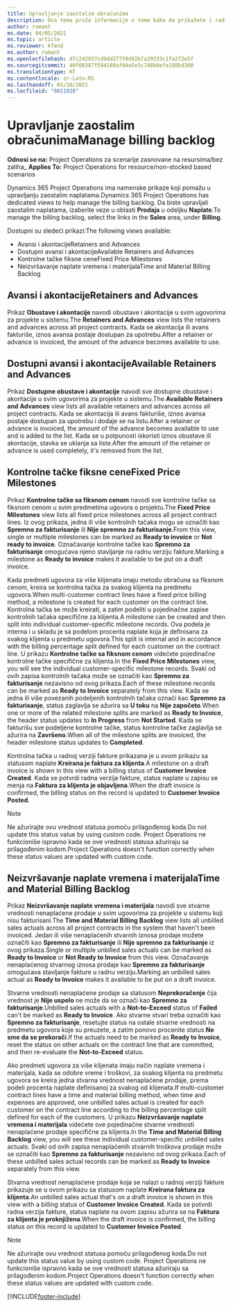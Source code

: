 ```yaml
---
title: Upravljanje zaostalim obračunima
description: Ova tema pruža informacije o tome kako da prikažete i radite sa zaostalim naplatama u usluzi Project Operations.
author: rumant
ms.date: 04/05/2021
ms.topic: article
ms.reviewer: kfend
ms.author: rumant
ms.openlocfilehash: d7c242937cd9dd277f8d92b7a29333c1fa272e5f
ms.sourcegitcommit: 40f68387f594180af64a5e5c748b6efa188bd300
ms.translationtype: HT
ms.contentlocale: sr-Latn-RS
ms.lasthandoff: 05/10/2021
ms.locfileid: "6011928"
---
```

# <a name="manage-billing-backlog"></a><span data-ttu-id="00e52-103">Upravljanje zaostalim obračunima</span><span class="sxs-lookup"><span data-stu-id="00e52-103">Manage billing backlog</span></span>

<span data-ttu-id="00e52-104">**Odnosi se na:** Project Operations za scenarije zasnovane na resursima/bez zaliha</span><span class="sxs-lookup"><span data-stu-id="00e52-104">_ **Applies To:** Project Operations for resource/non-stocked based scenarios</span></span>

<span data-ttu-id="00e52-105">Dynamics 365 Project Operations ima namenske prikaze koji pomažu u upravljanju zaostalim naplatama.</span><span class="sxs-lookup"><span data-stu-id="00e52-105">Dynamics 365 Project Operations has dedicated views to help manage the billing backlog.</span></span> <span data-ttu-id="00e52-106">Da biste upravljali zaostalim naplatama, izaberite veze u oblasti **Prodaja** u odeljku **Naplate**.</span><span class="sxs-lookup"><span data-stu-id="00e52-106">To manage the billing backlog, select the links in the **Sales** area, under **Billing**.</span></span> 

<span data-ttu-id="00e52-107">Dostupni su sledeći prikazi:</span><span class="sxs-lookup"><span data-stu-id="00e52-107">The following views available:</span></span>

- <span data-ttu-id="00e52-108">Avansi i akontacije</span><span class="sxs-lookup"><span data-stu-id="00e52-108">Retainers and Advances</span></span>
- <span data-ttu-id="00e52-109">Dostupni avansi i akontacije</span><span class="sxs-lookup"><span data-stu-id="00e52-109">Available Retainers and Advances</span></span>
- <span data-ttu-id="00e52-110">Kontrolne tačke fiksne cene</span><span class="sxs-lookup"><span data-stu-id="00e52-110">Fixed Price Milestones</span></span>
- <span data-ttu-id="00e52-111">Neizvršavanje naplate vremena i materijala</span><span class="sxs-lookup"><span data-stu-id="00e52-111">Time and Material Billing Backlog</span></span>

## <a name="retainers-and-advances"></a><span data-ttu-id="00e52-112">Avansi i akontacije</span><span class="sxs-lookup"><span data-stu-id="00e52-112">Retainers and Advances</span></span>

<span data-ttu-id="00e52-113">Prikaz **Obustave i akontacije** navodi obustave i akontacije u svim ugovorima za projekte u sistemu.</span><span class="sxs-lookup"><span data-stu-id="00e52-113">The **Retainers and Advances** view lists the retainers and advances across all project contracts.</span></span> <span data-ttu-id="00e52-114">Kada se akontacija ili avans fakturiše, iznos avansa postaje dostupan za upotrebu.</span><span class="sxs-lookup"><span data-stu-id="00e52-114">After a retainer or advance is invoiced, the amount of the advance becomes available to use.</span></span>

## <a name="available-retainers-and-advances"></a><span data-ttu-id="00e52-115">Dostupni avansi i akontacije</span><span class="sxs-lookup"><span data-stu-id="00e52-115">Available Retainers and Advances</span></span>

<span data-ttu-id="00e52-116">Prikaz **Dostupne obustave i akontacije** navodi sve dostupne obustave i akontacije u svim ugovorima za projekte u sistemu.</span><span class="sxs-lookup"><span data-stu-id="00e52-116">The **Available Retainers and Advances** view lists all available retainers and advances across all project contracts.</span></span> <span data-ttu-id="00e52-117">Kada se akontacija ili avans fakturiše, iznos avansa postaje dostupan za upotrebu i dodaje se na listu.</span><span class="sxs-lookup"><span data-stu-id="00e52-117">After a retainer or advance is invoiced, the amount of the advance becomes available to use and is added to the list.</span></span> <span data-ttu-id="00e52-118">Kada se u potpunosti iskoristi iznos obustave ili akontacije, stavka se uklanja sa liste.</span><span class="sxs-lookup"><span data-stu-id="00e52-118">After the amount of the retainer or advance is used completely, it's removed from the list.</span></span>

## <a name="fixed-price-milestones"></a><span data-ttu-id="00e52-119">Kontrolne tačke fiksne cene</span><span class="sxs-lookup"><span data-stu-id="00e52-119">Fixed Price Milestones</span></span>

<span data-ttu-id="00e52-120">Prikaz **Kontrolne tačke sa fiksnom cenom** navodi sve kontrolne tačke sa fiksnom cenom u svim predmetima ugovora o projektu.</span><span class="sxs-lookup"><span data-stu-id="00e52-120">The **Fixed Price Milestones** view lists all fixed price milestones across all project contract lines.</span></span> <span data-ttu-id="00e52-121">Iz ovog prikaza, jedna ili više kontrolnih tačaka mogu se označiti kao **Spremno za fakturisanje** ili **Nije spremno za fakturisanje**.</span><span class="sxs-lookup"><span data-stu-id="00e52-121">From this view, single or multiple milestones can be marked as **Ready to invoice** or **Not ready to invoice**.</span></span> <span data-ttu-id="00e52-122">Označavanje kontrolne tačke kao **Spremno za fakturisanje** omogućava njeno stavljanje na radnu verziju fakture.</span><span class="sxs-lookup"><span data-stu-id="00e52-122">Marking a milestone as **Ready to invoice** makes it available to be put on a draft invoice.</span></span>

<span data-ttu-id="00e52-123">Kada predmeti ugovora za više klijenata imaju metodu obračuna sa fiksnom cenom, kreira se kontrolna tačka za svakog klijenta na predmetu ugovora.</span><span class="sxs-lookup"><span data-stu-id="00e52-123">When multi-customer contract lines have a fixed price billing method, a milestone is created for each customer on the contract line.</span></span> <span data-ttu-id="00e52-124">Kontrolna tačka se može kreirati, a zatim podeliti u pojedinačne zapise kontrolnih tačaka specifične za klijenta.</span><span class="sxs-lookup"><span data-stu-id="00e52-124">A milestone can be created and then split into individual customer-specific milestone records.</span></span> <span data-ttu-id="00e52-125">Ova podela je interna i u skladu je sa podelom procenta naplate koja je definisana za svakog klijenta u predmetu ugovora.</span><span class="sxs-lookup"><span data-stu-id="00e52-125">This split is internal and in accordance with the billing percentage split defined for each customer on the contract line.</span></span> <span data-ttu-id="00e52-126">U prikazu **Kontrolne tačke sa fiksnom cenom** videćete pojedinačne kontrolne tačke specifične za klijenta.</span><span class="sxs-lookup"><span data-stu-id="00e52-126">In the **Fixed Price Milestones** view, you will see the individual customer-specific milestone records.</span></span> <span data-ttu-id="00e52-127">Svaki od ovih zapisa kontrolnih tačaka može se označiti kao **Spremno za fakturisanje** nezavisno od ovog prikaza.</span><span class="sxs-lookup"><span data-stu-id="00e52-127">Each of these milestone records can be marked as **Ready to Invoice** separately from this view.</span></span> <span data-ttu-id="00e52-128">Kada se jedna ili više povezanih podeljenih kontrolnih tačaka označi kao **Spremno za fakturisanje**, status zaglavlja se ažurira sa **U toku** na **Nije započeto**.</span><span class="sxs-lookup"><span data-stu-id="00e52-128">When one or more of the related milestone splits are marked as **Ready to Invoice**, the header status updates to **In Progress** from **Not Started**.</span></span> <span data-ttu-id="00e52-129">Kada se fakturišu sve podeljene kontrolne tačke, status kontrolne tačke zaglavlja se ažurira na **Završeno**.</span><span class="sxs-lookup"><span data-stu-id="00e52-129">When all of the milestone splits are invoiced, the header milestone status updates to **Completed**.</span></span>

<span data-ttu-id="00e52-130">Kontrolna tačka u radnoj verziji fakture prikazana je u ovom prikazu sa statusom naplate **Kreirana je faktura za klijenta**.</span><span class="sxs-lookup"><span data-stu-id="00e52-130">A milestone on a draft invoice is shown in this view with a billing status of **Customer Invoice Created**.</span></span> <span data-ttu-id="00e52-131">Kada se potvrdi radna verzija fakture, status naplate u zapisu se menja na **Faktura za klijenta je objavljena**.</span><span class="sxs-lookup"><span data-stu-id="00e52-131">When the draft invoice is confirmed, the billing status on the record is updated to **Customer Invoice Posted**.</span></span> 

> [!NOTE] 
> <span data-ttu-id="00e52-132">Ne ažurirajte ovu vrednost statusa pomoću prilagođenog koda.</span><span class="sxs-lookup"><span data-stu-id="00e52-132">Do not update this status value by using custom code.</span></span> <span data-ttu-id="00e52-133">Project Operations ne funkcioniše ispravno kada se ove vrednosti statusa ažuriraju sa prilagođenim kodom.</span><span class="sxs-lookup"><span data-stu-id="00e52-133">Project Operations doesn't function correctly when these status values are updated with custom code.</span></span>

## <a name="time-and-material-billing-backlog"></a><span data-ttu-id="00e52-134">Neizvršavanje naplate vremena i materijala</span><span class="sxs-lookup"><span data-stu-id="00e52-134">Time and Material Billing Backlog</span></span>

<span data-ttu-id="00e52-135">Prikaz **Neizvršavanje naplate vremena i materijala** navodi sve stvarne vrednosti nenaplaćene prodaje u svim ugovorima za projekte u sistemu koji nisu fakturisani.</span><span class="sxs-lookup"><span data-stu-id="00e52-135">The **Time and Material Billing Backlog** view lists all unbilled sales actuals across all project contracts in the system that haven't been invoiced.</span></span> <span data-ttu-id="00e52-136">Jedan ili više nenaplaćenih stvarnih iznosa prodaje možete označiti kao **Spremno za fakturisanje** ili **Nije spremno za fakturisanje** iz ovog prikaza.</span><span class="sxs-lookup"><span data-stu-id="00e52-136">Single or multiple unbilled sales actuals can be marked as **Ready to Invoice** or **Not Ready to Invoice** from this view.</span></span> <span data-ttu-id="00e52-137">Označavanje nenaplaćenog stvarnog iznosa prodaje kao **Spremno za fakturisanje** omogućava stavljanje fakture u radnu verziju.</span><span class="sxs-lookup"><span data-stu-id="00e52-137">Marking an unbilled sales actual as **Ready to Invoice** makes it available to be put on a draft invoice.</span></span>

<span data-ttu-id="00e52-138">Stvarne vrednosti nenaplaćene prodaje sa statusom **Neprekoračenje** čija vrednost je **Nije uspelo** ne može da se označi kao **Spremno za fakturisanje**.</span><span class="sxs-lookup"><span data-stu-id="00e52-138">Unbilled sales actuals with a **Not-to-Exceed** status of **Failed** can't be marked as **Ready to Invoice**.</span></span> <span data-ttu-id="00e52-139">Ako stvarne stvari treba označiti kao **Spremno za fakturisanje**, resetujte status na ostale stvarne vrednosti na predmetu ugovora koje su preuzete, a zatim ponovo procenite status **Ne sme da se prekorači**.</span><span class="sxs-lookup"><span data-stu-id="00e52-139">If the actuals need to be marked as **Ready to Invoice**, reset the status on other actuals on the contract line that are committed, and then re-evaluate the **Not-to-Exceed** status.</span></span>

<span data-ttu-id="00e52-140">Ako predmeti ugovora za više klijenata imaju način naplate vremena i materijala, kada se odobre vreme i troškovi, za svakog klijenta na predmetu ugovora se kreira jedna stvarna vrednost nenaplaćene prodaje, prema podeli procenta naplate definisanoj za svakog od klijenata.</span><span class="sxs-lookup"><span data-stu-id="00e52-140">If multi-customer contract lines have a time and material billing method, when time and expenses are approved, one unbilled sales actual is created for each customer on the contract line according to the billing percentage split defined for each of the customers.</span></span> <span data-ttu-id="00e52-141">U prikazu **Neizvršavanje naplate vremena i materijala** videćete ove pojedinačne stvarne vrednosti nenaplaćene prodaje specifične za klijenta.</span><span class="sxs-lookup"><span data-stu-id="00e52-141">In the **Time and Material Billing Backlog** view, you will see these individual customer-specific unbilled sales actuals.</span></span> <span data-ttu-id="00e52-142">Svaki od ovih zapisa nenaplaćenih stvarnih troškova prodaje može se označiti kao **Spremno za fakturisanje** nezavisno od ovog prikaza.</span><span class="sxs-lookup"><span data-stu-id="00e52-142">Each of these unbilled sales actual records can be marked as **Ready to Invoice** separately from this view.</span></span>

<span data-ttu-id="00e52-143">Stvarna vrednost nenaplaćene prodaje koja se nalazi u radnoj verziji fakture prikazuje se u ovom prikazu sa statusom naplate **Kreirana faktura za klijenta**.</span><span class="sxs-lookup"><span data-stu-id="00e52-143">An unbilled sales actual that's on a draft invoice is shown in this view with a billing status of **Customer Invoice Created**.</span></span> <span data-ttu-id="00e52-144">Kada se potvrdi radna verzija fakture, status naplate na ovom zapisu ažurira se na **Faktura za klijenta je proknjižena**.</span><span class="sxs-lookup"><span data-stu-id="00e52-144">When the draft invoice is confirmed, the billing status on this record is updated to **Customer Invoice Posted**.</span></span> 

> [!NOTE] 
> <span data-ttu-id="00e52-145">Ne ažurirajte ovu vrednost statusa pomoću prilagođenog koda.</span><span class="sxs-lookup"><span data-stu-id="00e52-145">Do not update this status value by using custom code.</span></span> <span data-ttu-id="00e52-146">Project Operations ne funkcioniše ispravno kada se ove vrednosti statusa ažuriraju sa prilagođenim kodom.</span><span class="sxs-lookup"><span data-stu-id="00e52-146">Project Operations doesn't function correctly when these status values are updated with custom code.</span></span>


[!INCLUDE[footer-include](../includes/footer-banner.md)]
